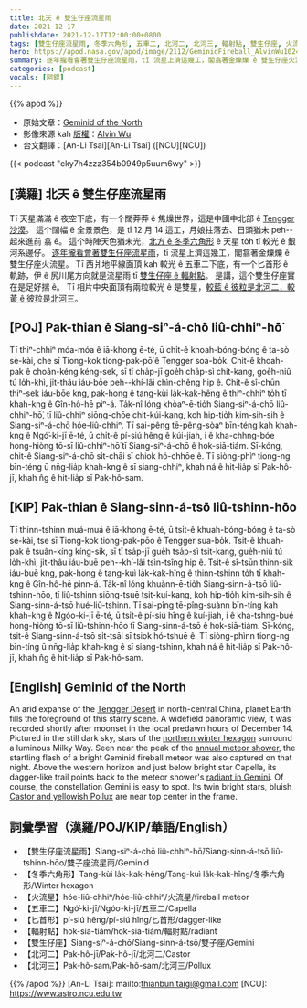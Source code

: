 ```yaml
---
title: 北天 ê 雙生仔座流星雨
date: 2021-12-17
publishdate: 2021-12-17T12:00:00+0800
tags: [雙生仔座流星雨, 冬季六角形, 五車二, 北河二, 北河三, 輻射點, 雙生仔座, 火流星, 流星雨]
hero: https://apod.nasa.gov/apod/image/2112/GeminidFireball_AlvinWu1024c.jpg
summary: 逐年攏看會著雙生仔座流星雨，tī 流星上濟這幾工，閣翕著金爍爍 ê 雙生仔座火流星。
categories: [podcast]
vocals: [阿錕]
---
```


{{% apod %}}

- 原始文章：[Geminid of the North](https://apod.nasa.gov/apod/ap211217.html)
- 影像來源 kah [版權][copyright]：[Alvin Wu](https://www.instagram.com/alvinwufoto/)
- 台文翻譯：[An-Li Tsai][An-Li Tsai] ([NCU][NCU])

{{< podcast "cky7h4zzz354b0949p5uum6wy" >}}

## [漢羅] 北天 ê 雙生仔座流星雨
Tī 天星滿滿 ê 夜空下底，有一个闊莽莽 ê 焦燥世界，這是中國中北部 ê [Tengger 沙漠][Tengger Desert]。
這个闊幅 ê 全景景色，是 tī 12 月 14 這工，月娘拄落去、日頭猶未 peh--起來進前 翕 ê。
這个時陣天色猶未光，[北方 ê 冬季六角形][northern winter hexagon] ê 天星 to̍h tī 較光 ê 銀河系邊仔。
[逐年攏看會著雙生仔座流星雨][annual meteor shower]，tī 流星上濟這幾工，閣翕著金爍爍 ê 雙生仔座火流星。
Tī 西爿地平線面頂 kah 較光 ê 五車二下底，有一个匕首形 ê 軌跡，伊 ê 尻川尾方向就是流星雨 tī [雙生仔座 ê 輻射點][radiant in Gemini]。
是講，這个雙生仔座實在是足好揣 ê。
Tī 相片中央面頂有兩粒較光 ê 是雙星，[較藍 ê 彼粒是北河二，較黃 ê 彼粒是北河三][Castor and yellowish Pollux]。


## [POJ] Pak-thian ê Siang-siⁿ-á-chō liû-chhiⁿ-hō͘
Tī thiⁿ-chhiⁿ móa-móa ê iā-khong ē-té, ū chi̍t-ê khoah-bóng-bóng ê ta-sò sè-kài, che sī Tiong-kok tiong-pak-pō͘ ê Tengger soa-bo̍k.
Chit-ê khoah-pak ê choân-kéng kéng-sek, sī tī cha̍p-jī goe̍h cha̍p-sì chit-kang, goe̍h-niû tú lo̍h-khì, ji̍t-thâu iáu-bōe peh--khí-lâi chìn-chêng hip ê.
Chit-ê sî-chūn thiⁿ-sek iáu-bōe kng, pak-hong ê tang-kùi la̍k-kak-hêng ê thiⁿ-chhiⁿ to̍h tī khah-kng ê Gîn-hô-hē piⁿ-á.
Ta̍k-nî lóng khòaⁿ-ē-tio̍h Siang-siⁿ-á-chō liû-chhiⁿ-hō͘, tī liû-chhiⁿ siōng-chōe chit-kúi-kang, koh hip-tio̍h kim-sih-sih ê Siang-siⁿ-á-chō hóe-liû-chhiⁿ.
Tī sai-pêng tē-pêng-sòaⁿ bīn-téng kah khah-kng ê Ngó͘-ki-jī ē-té, ū chi̍t-ê pí-siú hêng ê kúi-jiah, i ê kha-chhng-bóe hong-hiòng tō-sī liû-chhiⁿ-hō͘ tī Siang-siⁿ-á-chō ê hok-siā-tiám.
Sī-kóng, chit-ê Siang-siⁿ-á-chō si̍t-chāi sī chiok hó-chhōe ê.
Tī siòng-phìⁿ tiong-ng bīn-téng ū nn̄g-lia̍p khah-kng ê sī siang-chhiⁿ, khah ná ê hit-lia̍p sī Pak-hô-jī, khah n̂g ê hit-lia̍p sī Pak-hô-sam.


## [KIP] Pak-thian ê Siang-sinn-á-tsō liû-tshinn-hōo
Tī thinn-tshinn muá-muá ê iā-khong ē-té, ū tsi̍t-ê khuah-bóng-bóng ê ta-sò sè-kài, tse sī Tiong-kok tiong-pak-pōo ê Tengger sua-bo̍k.
Tsit-ê khuah-pak ê tsuân-kíng kíng-sik, sī tī tsa̍p-jī gue̍h tsa̍p-sì tsit-kang, gue̍h-niû tú lo̍h-khì, ji̍t-thâu iáu-buē peh--khí-lâi tsìn-tsîng hip ê.
Tsit-ê sî-tsūn thinn-sik iáu-buē kng, pak-hong ê tang-kuì la̍k-kak-hîng ê thinn-tshinn to̍h tī khah-kng ê Gîn-hô-hē pinn-á.
Ta̍k-nî lóng khuànn-ē-tio̍h Siang-sinn-á-tsō liû-tshinn-hōo, tī liû-tshinn siōng-tsuē tsit-kuí-kang, koh hip-tio̍h kim-sih-sih ê Siang-sinn-á-tsō hué-liû-tshinn.
Tī sai-pîng tē-pîng-suànn bīn-tíng kah khah-kng ê Ngóo-ki-jī ē-té, ū tsi̍t-ê pí-siú hîng ê kuí-jiah, i ê kha-tshng-bué hong-hiòng tō-sī liû-tshinn-hōo tī Siang-sinn-á-tsō ê hok-siā-tiám.
Sī-kóng, tsit-ê Siang-sinn-á-tsō si̍t-tsāi sī tsiok hó-tshuē ê.
Tī siòng-phìnn tiong-ng bīn-tíng ū nn̄g-lia̍p khah-kng ê sī siang-tshinn, khah ná ê hit-lia̍p sī Pak-hô-jī, khah n̂g ê hit-lia̍p sī Pak-hô-sam.

## [English] Geminid of the North
An arid expanse of the [Tengger Desert][Tengger Desert] in north-central China, planet Earth fills the foreground of this starry scene.
A widefield panoramic view, it was recorded shortly after moonset in the local predawn hours of December 14.
Pictured in the still dark sky, stars of the [northern winter hexagon][northern winter hexagon] surround a luminous Milky Way.
Seen near the peak of the [annual meteor shower][annual meteor shower], the startling flash of a bright Geminid fireball meteor was also captured on that night.
Above the western horizon and just below bright star Capella, its dagger-like trail points back to the meteor shower's [radiant in Gemini][radiant in Gemini].
Of course, the constellation Gemini is easy to spot.
Its twin bright stars, bluish [Castor and yellowish Pollux][Castor and yellowish Pollux] are near top center in the frame.

## 詞彙學習（漢羅/POJ/KIP/華語/English）
- 【雙生仔座流星雨】Siang-siⁿ-á-chō liû-chhiⁿ-hō͘/Siang-sinn-á-tsō liû-tshinn-hōo/雙子座流星雨/Geminid
- 【冬季六角形】Tang-kùi la̍k-kak-hêng/Tang-kuì la̍k-kak-hîng/冬季六角形/Winter hexagon
- 【火流星】hóe-liû-chhiⁿ/hóe-liû-chhiⁿ/火流星/fireball meteor
- 【五車二】Ngó͘-ki-jī/Ngóo-ki-jī/五車二/Capella
- 【匕首形】pí-siú hêng/pí-siú hîng/匕首形/dagger-like
- 【輻射點】hok-siā-tiám/hok-siā-tiám/輻射點/radiant
- 【雙生仔座】Siang-siⁿ-á-chō/Siang-sinn-á-tsō/雙子座/Gemini
- 【北河二】Pak-hô-jī/Pak-hô-jī/北河二/Castor
- 【北河三】Pak-hô-sam/Pak-hô-sam/北河三/Pollux


{{% /apod %}}
[An-Li Tsai]: mailto:thianbun.taigi@gmail.com
[NCU]: https://www.astro.ncu.edu.tw

[copyright]: https://apod.nasa.gov/apod/fap/lib/about_apod.html#srapply

[Tengger Desert]:https://earthobservatory.nasa.gov/images/16124/dust-storm-in-the-tengger-desert
[northern winter hexagon]:https://apod.nasa.gov/apod/ap191226.html
[annual meteor shower]:https://blogs.nasa.gov/Watch_the_Skies/2021/12/09/geminid-meteor-shower-nasa-to-livestream-annual-highlight-of-december-skies/
[radiant in Gemini]:https://apod.nasa.gov/apod/ap151217.html
[Castor and yellowish Pollux]:https://apod.nasa.gov/apod/ap170516.html
